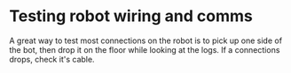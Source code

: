 # Testing robot wiring and comms

A great way to test most connections on the robot is to pick up one side of the bot, then drop it on the floor while looking at the logs. If a connections drops, check it's cable.